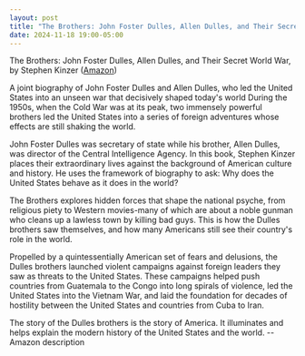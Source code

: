 ```yaml
---
layout: post
title: "The Brothers: John Foster Dulles, Allen Dulles, and Their Secret World War"
date: 2024-11-18 19:00-05:00
---
```

The Brothers: John Foster Dulles, Allen Dulles, and Their Secret World War, by Stephen Kinzer ([Amazon](https://www.amazon.com/Brothers-Foster-Dulles-Allen-Secret/dp/1250053129/))

A joint biography of John Foster Dulles and Allen Dulles, who led the United States into an unseen war that decisively shaped today's world
During the 1950s, when the Cold War was at its peak, two immensely powerful brothers led the United States into a series of foreign adventures whose effects are still shaking the world.

John Foster Dulles was secretary of state while his brother, Allen Dulles, was director of the Central Intelligence Agency. In this book, Stephen Kinzer places their extraordinary lives against the background of American culture and history. He uses the framework of biography to ask: Why does the United States behave as it does in the world?

The Brothers explores hidden forces that shape the national psyche, from religious piety to Western movies-many of which are about a noble gunman who cleans up a lawless town by killing bad guys. This is how the Dulles brothers saw themselves, and how many Americans still see their country's role in the world.

Propelled by a quintessentially American set of fears and delusions, the Dulles brothers launched violent campaigns against foreign leaders they saw as threats to the United States. These campaigns helped push countries from Guatemala to the Congo into long spirals of violence, led the United States into the Vietnam War, and laid the foundation for decades of hostility between the United States and countries from Cuba to Iran.

The story of the Dulles brothers is the story of America. It illuminates and helps explain the modern history of the United States and the world.
\-\- Amazon description
